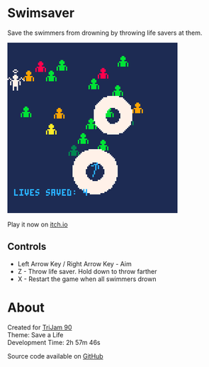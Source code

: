 # Swimsaver
Save the swimmers from drowning by throwing life savers at them.


[![Swimmers in various states of distress with lifesaver floats being thrown](images/cover.png)](https://caterpillargames.itch.io/swimsaver)

Play it now on [itch.io](https://caterpillargames.itch.io/swimsaver)


## Controls
* Left Arrow Key / Right Arrow Key - Aim
* Z - Throw life saver. Hold down to throw farther
* X - Restart the game when all swimmers drown




# About
Created for [TriJam 90](https://itch.io/jam/trijam-90/entries)  
Theme: Save a Life  
Development Time: 2h 57m 46s  


Source code available on [GitHub](https://github.com/CaterpillarGames/pico8-games/tree/master/carts/swimsaver)



